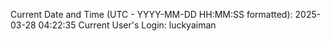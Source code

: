 Current Date and Time (UTC - YYYY-MM-DD HH:MM:SS formatted): 2025-03-28 04:22:35
Current User's Login: luckyaiman
